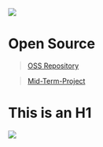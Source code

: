 <img src="https://capsule-render.vercel.app/api?type=wave&color=auto&height=300&section=header&text=CHOI%20JS%20Studying&fontSize=90" />


# Open Source
> [OSS Repository](https://github.com/Nacsz/OSS_Practice)

> [Mid-Term-Project](https://github.com/Nacsz/Mid-Term-Project)

This is an H1
=============
<!--
**Nacsz/Nacsz** is a ✨ _special_ ✨ repository because its `README.md` (this file) appears on your GitHub profile.

Here are some ideas to get you started:

- 🔭 I’m currently working on ...
- 🌱 I’m currently learning ...
- 👯 I’m looking to collaborate on ...
- 🤔 I’m looking for help with ...
- 💬 Ask me about ...
- 📫 How to reach me: ...
- 😄 Pronouns: ...
- ⚡ Fun fact: ...
-->
<a href="https://github.com/devxb/gitanimals">
    <img src = "https://render.gitanimals.org/farms/{nacsz}"/>
</a>

